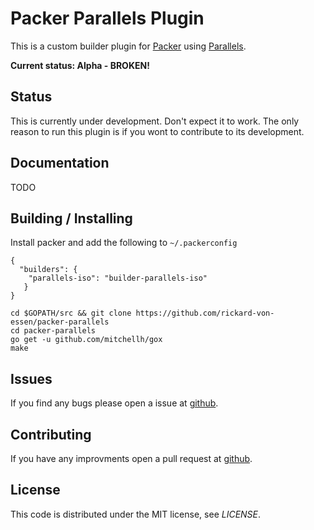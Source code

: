 # Packer Parallels Plugin

This is a custom builder plugin for [Packer](http://www.packer.io/) using [Parallels](http://www.parallels.com/).

**Current status: Alpha - BROKEN!**

## Status
This is currently under development. Don't expect it to work. The only reason to run this plugin is if you wont to contribute to its development.

## Documentation
TODO

## Building / Installing
Install packer and add the following to ```~/.packerconfig```

```
{
  "builders": {
    "parallels-iso": "builder-parallels-iso"
   }
}
```

```
cd $GOPATH/src && git clone https://github.com/rickard-von-essen/packer-parallels
cd packer-parallels
go get -u github.com/mitchellh/gox
make
```

## Issues
If you find any bugs please open a issue at [github](https://github.com/rickard-von-essen/packer-parallels/issues). 

## Contributing
If you have any improvments open a pull request at [github](https://github.com/rickard-von-essen/packer-parallels/pulls). 

## License

This code is distributed under the MIT license, see _LICENSE_.